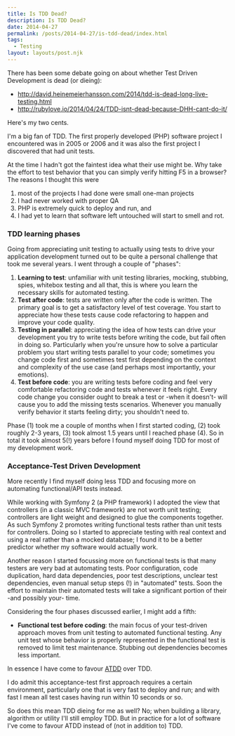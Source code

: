 ```yaml
---
title: Is TDD Dead?
description: Is TDD Dead?
date: 2014-04-27
permalink: /posts/2014-04-27/is-tdd-dead/index.html
tags:
  - Testing
layout: layouts/post.njk
---
```


There has been some debate going on about whether Test Driven Development is dead (or dieing):

- http://david.heinemeierhansson.com/2014/tdd-is-dead-long-live-testing.html
- http://rubylove.io/2014/04/24/TDD-isnt-dead-because-DHH-cant-do-it/

Here's my two cents.

I'm a big fan of TDD. The first properly developed (PHP) software project I encountered was in 2005 or 2006 and it was also the first project I discovered that had unit tests.

At the time I hadn't got the faintest idea what their use might be. Why take the effort to test behavior that you can simply verify hitting F5 in a browser? The reasons I thought this were

1. most of the projects I had done were small one-man projects
2. I had never worked with proper QA
3. PHP is extremely quick to deploy and run, and
4. I had yet to learn that software left untouched will start to smell and rot.

### TDD learning phases

Going from appreciating unit testing to actually using tests to drive your application development turned out to be quite a personal challenge that took me several years. I went through a couple of "phases":

1. **Learning to test**: unfamiliar with unit testing libraries, mocking, stubbing, spies, whitebox testing and all that, this is where you learn the necessary skills for automated testing.
2. **Test after code**: tests are written only after the code is written. The primary goal is to get a satisfactory level of test coverage. You start to appreciate how these tests cause code refactoring to happen and improve your code quality.
3. **Testing in parallel**: appreciating the idea of how tests can drive your development you try to write tests before writing the code, but fail often in doing so. Particularly when you're unsure how to solve a particular problem you start writing tests parallel to your code; sometimes you change code first and sometimes test first depending on the context and complexity of the use case (and perhaps most importantly, your emotions).
4. **Test before code**: you are writing tests before coding and feel very comfortable refactoring code and tests whenever it feels right. Every code change you consider ought to break a test or -when it doesn't- will cause you to add the missing tests scenarios. Whenever you manually verify behavior it starts feeling dirty; you shouldn't need to.

Phase (1) took me a couple of months when I first started coding, (2) took roughly 2-3 years, (3) took almost 1.5 years until I reached phase (4). So in total it took almost 5(!) years before I found myself doing TDD for most of my development work.

### Acceptance-Test Driven Development

More recently I find myself doing less TDD and focusing more on automating functional/API tests instead.

While working with Symfony 2 (a PHP framework) I adopted the view that controllers (in a classic MVC framework) are not worth unit testing; controllers are light weight and designed to glue the components together. As such Symfony 2 promotes writing functional tests rather than unit tests for controllers. Doing so I started to appreciate testing with real context and using a real rather than a mocked database; I found it to be a better predictor whether my software would actually work.

Another reason I started focussing more on functional tests is that many testers are very bad at automating tests. Poor configuration, code duplication, hard data dependencies, poor test descriptions, unclear test dependencies, even manual setup steps (!) in "automated" tests. Soon the effort to maintain their automated tests will take a significant portion of their -and possibly your- time.

Considering the four phases discussed earlier, I might add a fifth:

- **Functional test before coding**: the main focus of your test-driven approach moves from unit testing to automated functional testing. Any unit test whose behavior is properly represented in the functional test is removed to limit test maintenance. Stubbing out dependencies becomes less important.

In essence I have come to favour [ATDD](https://en.wikipedia.org/wiki/Acceptance_test%E2%80%93driven_development) over TDD.

I do admit this acceptance-test first approach requires a certain environment, particularly one that is very fast to deploy and run; and with fast I mean all test cases having run within 10 seconds or so.

So does this mean TDD dieing for me as well? No; when building a library, algorithm or utility I'll still employ TDD. But in practice for a lot of software I've come to favour ATDD instead of (not in addition to) TDD.
